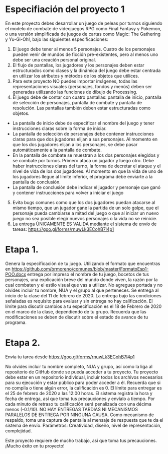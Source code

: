 # Especifiación del proyecto 1
En este proyecto debes desarrollar un juego de peleas por turnos siguiendo el modelo de combate de videojuegos RPG como Final Fantasy y Pokemon, o una versión simplificada de juegos de cartas como Magic: The Gathering y Yu-Gi-Oh!, bajo las siguientes especificaciones:
1)	El juego debe tener al menos 5 personajes. Cuatro de los personajes pueden venir de mundos de ficción pre-existentes, pero al menos uno debe ser una creación personal original.
2)	El flujo de pantallas, los jugadores y los personajes deben estar estructurados como clases y la dinámica del juego debe estar centrada en utilizar los atributos y métodos de los objetos que utilices.
3)	Para este proyecto NO puedes importar imágenes, todas las representaciones visuales (personajes, fondos y menús) deben ser generadas utilizando las funciones de dibujo de Processing. 
4)	El juego debe de contar con cuatro pantallas: pantalla de inicio, pantalla de selección de personajes, pantalla de combate y pantalla de resolución. Las pantallas también deben estar estructuradas como objetos. 
- La pantalla de inicio debe de especificar el nombre del juego y tener instrucciones claras sobre la forma de iniciar.
-	La pantalla de selección de personajes debe contener instrucciones claras para que dos jugadores elijan a sus personajes. Al momento en que los dos jugadores elijan a los personajes, se debe pasar automáticamente a la pantalla de combate.
-	En la pantalla de combate se muestran a los dos personajes elegidos y se combate por turnos. Primero ataca un jugador y luego otro. Debe haber instrucciones claras del turno, la forma de decretar el ataque y el nivel de vida de los dos jugadores. Al momento en que la vida de uno de los jugadores llegue al límite inferior, el programa debe enviarte a la pantalla de conclusión.
-	La pantalla de conclusión debe indicar el jugador y personaje que ganó y contener instrucciones para volver a iniciar el juego
5)	Evita bugs comunes como que los dos jugadores puedan atacarse al mismo tiempo, que un jugador gane la partida de un solo golpe, que el personaje pueda cambiarse a mitad del juego o que al iniciar un nuevo juego no sea posible elegir nuevos personajes o la vida no se reinicie. 
6)	La entrega ÚNICAMENTE ES VALIDA mediante el sistema de envío de tareas: https://goo.gl/forms/rnuwLk3ECohB7l4p1

# Etapa 1. 
Genera la especificación de tu juego. Utilizando el formato que encuentras en https://github.com/brmoreno/comunes/blob/master/FormatoEsp1-POO.docx entrega por impreso el nombre de tu juego,  bocetos de tus personajes, una explicación breve del mundo donde viven, la razón por la cual combaten y el estilo visual que vas a utilizar. No agregues portada y no olvides incluir tu nombre, NUA y el grupo al que perteneces. Se entrega al inicio de la clase del 11 de febrero de 2020. La entrega bajo las condiciones señaladas es requisito para evaluar y sin entrega no hay calificación.
 El límite para discutir cambios a tu especificación es el 18 de Febrero de 2020 en el marco de la clase, dependiendo de tu grupo. Recuerda que las modificaciones se deben de discutir sobre el estado de avance de tu programa. 

# Etapa 2.
Envía tu tarea desde https://goo.gl/forms/rnuwLk3ECohB7l4p1

No olvides incluir tu nombre completo, NUA y grupo, así como la liga al repositorio de GitHub donde se pueda acceder a tu proyecto. Tu proyecto debe estar en un repositorio individual, incluir todos los archivos necesarios para su ejecución y estar público para poder acceder a él. Recuerda que si no compila o tiene algún error, la calificación es 0. 
El límite para entregar es el 25 de febrero de 2020 a las 12:00 horas.  El sistema registra la hora y fecha de entrega, así que toma tus precauciones y envíalo a tiempo. Por cada minuto de retraso tu calificación será penalizada con una décima menos (-0.1/10). NO HAY ENTREGAS TARDIAS NI MECANISMOS PARALELOS DE ENTREGA POR NINGUNA CAUSA. Como mecanismo de respaldo, toma una captura de pantalla al mensaje de respuesta que te da el sistema de envío. 
Parámetros: Creatividad, diseño, nivel de representación, complejidad. 


Este proyecto requiere de mucho trabajo, así que toma tus precauciones. 
¡Mucho éxito en tu proyecto!


